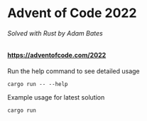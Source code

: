# Advent of Code 2022
###### Solved with Rust by Adam Bates

#### https://adventofcode.com/2022

Run the help command to see detailed usage
```
cargo run -- --help
```

Example usage for latest solution
```
cargo run
```

